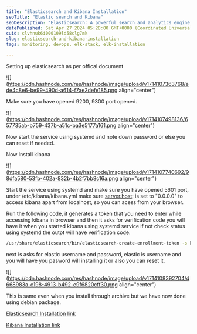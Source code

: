 ```yaml
---
title: "Elasticsearch and Kibana Installation"
seoTitle: "Elastic search and Kibana"
seoDescription: "Elasticsearch: A powerful search and analytics engine that can index and search large volumes of data quickly. It uses a distributed architecture to manage "
datePublished: Sat Apr 27 2024 05:28:00 GMT+0000 (Coordinated Universal Time)
cuid: clvhnuk6i000109ld58clg7mk
slug: elasticsearch-and-kibana-installation
tags: monitoring, devops, elk-stack, elk-installation

---
```


Setting up elasticsearch as per offical document

![](https://cdn.hashnode.com/res/hashnode/image/upload/v1714107363768/ede4c8e6-be99-490d-a614-f7ae2defe185.png align="center")

Make sure you have opened 9200, 9300 port opened.

![](https://cdn.hashnode.com/res/hashnode/image/upload/v1714107498136/657735ab-b759-437b-a51c-ba3e5177a161.png align="center")

Now start the service using systemd and note down password or else you can reset if needed.

Now Install kibana

![](https://cdn.hashnode.com/res/hashnode/image/upload/v1714107740692/98dfa580-53fb-402a-832b-4b2f7bb8c16a.png align="center")

Start the service using systemd and make sure you have opened 5601 port, under /etc/kibana/kibana.yml make sure [server.host](http://server.host): is set to "0.0.0.0" to access kibana apart from localhost, so you can acess from your browser.

Run the following code, it generates a token that you need to enter while accessing kibana in browser and then it asks for verification code you will have it when you started kibana using systemd service if not check status using systemd the outpt will have verification code.

```bash
/usr/share/elasticsearch/bin/elasticsearch-create-enrollment-token -s kibana
```

next is asks for elastic username and password, elastic is username and you will have you pasword will installing it or also you can reset it.

![](https://cdn.hashnode.com/res/hashnode/image/upload/v1714108392704/d668983a-c198-4913-b492-e9f6820cff30.png align="center")

This is same even when you install through archive but we have now done using debian package.

[Elasticsearch Installation link](https://www.elastic.co/guide/en/elasticsearch/reference/current/install-elasticsearch.html)

[Kibana Installation link](https://www.elastic.co/guide/en/kibana/current/install.html)